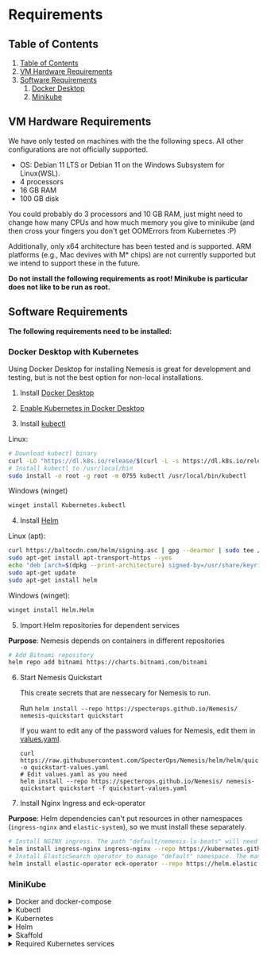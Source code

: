# Requirements

## Table of Contents

1. [Table of Contents](#table-of-contents)
1. [VM Hardware Requirements](#vm-hardware-requirements)
2. [Software Requirements](#software-requirements)
    1. [Docker Desktop](#docker-desktop-with-kubernetes)
    2. [Minikube](#minikube)

## VM Hardware Requirements
We have only tested on machines with the the following specs. All other configurations are not officially supported.

 * OS: Debian 11 LTS or Debian 11 on the Windows Subsystem for Linux(WSL).
 * 4 processors
 * 16 GB RAM
 * 100 GB disk

You could probably do 3 processors and 10 GB RAM, just might need to change how many CPUs and how much memory you give to minikube (and then cross your fingers you don't get OOMErrors from Kubernetes :P)

Additionally, only x64 architecture has been tested and is supported. ARM platforms (e.g., Mac devives with M* chips) are not currently supported but we intend to support these in the future.

**Do not install the following requirements as root! Minikube is particular does not like to be run as root.**

## Software Requirements
**The following requirements need to be installed:**

### Docker Desktop with Kubernetes

Using Docker Desktop for installing Nemesis is great for development and testing, but is not the best option for non-local installations.

1. Install [Docker Desktop](https://www.docker.com/products/docker-desktop/)

2. [Enable Kubernetes in Docker Desktop](https://docs.docker.com/desktop/kubernetes/)

3. Install [kubectl](https://kubernetes.io/docs/tasks/tools/install-kubectl-linux/)

Linux:
```bash
# Download kubectl binary
curl -LO "https://dl.k8s.io/release/$(curl -L -s https://dl.k8s.io/release/stable.txt)/bin/linux/amd64/kubectl"
# Install kubectl to /usr/local/bin
sudo install -o root -g root -m 0755 kubectl /usr/local/bin/kubectl
```

Windows (winget)
```bash
winget install Kubernetes.kubectl
```

4. Install [Helm](https://helm.sh/docs/intro/install/)

Linux (apt):
```bash
curl https://baltocdn.com/helm/signing.asc | gpg --dearmor | sudo tee /usr/share/keyrings/helm.gpg > /dev/null
sudo apt-get install apt-transport-https --yes
echo "deb [arch=$(dpkg --print-architecture) signed-by=/usr/share/keyrings/helm.gpg] https://baltocdn.com/helm/stable/debian/ all main" | sudo tee /etc/apt/sources.list.d/helm-stable-debian.list
sudo apt-get update
sudo apt-get install helm
```

Windows (winget):
```bash
winget install Helm.Helm
```

5. Import Helm repositories for dependent services

**Purpose**: Nemesis depends on containers in different repositories

```bash
# Add Bitnami repository
helm repo add bitnami https://charts.bitnami.com/bitnami
```

6. Start Nemesis Quickstart

    This create secrets that are nessecary for Nemesis to run.

    Run `helm install --repo https://specterops.github.io/Nemesis/ nemesis-quickstart quickstart`

    If you want to edit any of the password values for Nemesis, edit them in [values.yaml](../helm/quickstart/values.yaml).

    ```
    curl https://raw.githubusercontent.com/SpecterOps/Nemesis/helm/helm/quickstart/values.yaml -o quickstart-values.yaml
    # Edit values.yaml as you need
    helm install --repo https://specterops.github.io/Nemesis/ nemesis-quickstart quickstart -f quickstart-values.yaml
    ```

7. Install Nginx Ingress and eck-operator

**Purpose**: Helm dependencies can't put resources in other namespaces (`ingress-nginx` and `elastic-system`), so we must install these separately.

```bash
# Install NGINX ingress. The path "default/nemesis-ls-beats" will need to be configured if you want to install Nemesis to a namespace not "default". Optionally set the default-ssl-certificate. A default secret (default/nemesis-cert) is created in quickstart.
helm install ingress-nginx ingress-nginx --repo https://kubernetes.github.io/ingress-nginx --namespace ingress-nginx --create-namespace --set prometheus.create=true --set prometheus.port=9113 --set tcp.5044="default/nemesis-ls-beats:5044" --set controller.extraArgs.default-ssl-certificate="default/nemesis-cert"
# Install ElasticSearch operator to manage "default" namespace. The managedNamespaces field will need to be configured if you want to install Nemesis to a namespace not "default"
helm install elastic-operator eck-operator --repo https://helm.elastic.co --namespace elastic-system --create-namespace --set managedNamespaces='{default}'
```

### MiniKube

<details>
<summary>
Docker and docker-compose
</summary>

**Purpose:** Skaffold uses docker to build container images

 Install [Docker Desktop](https://www.docker.com/products/docker-desktop/) on your machine or [install docker/docker-compose with the following commands:](https://docs.docker.com/engine/install/ubuntu/#install-using-the-convenience-script):
```bash
sudo apt-get update
sudo apt-get install -y curl
sudo mkdir /etc/apt/keyrings/ 2>/dev/null
curl -fsSL https://get.docker.com -o get-docker.sh
sudo sh get-docker.sh

sudo apt-get install -y docker-compose

# Allow your user to run docker w/o being root, and then logout and back in
sudo usermod -aG docker <user>
```
**Validation:** `docker ps` should work as a non-root user.
</details>

<details>
<summary>
Kubectl
</summary>

**Purpose:** CLI tool to interact with Kubernetes.
Instructions found here: https://kubernetes.io/docs/tasks/tools/install-kubectl-linux/

**Validation:** `kubectl` should display the tool's usage. Once a Kubernetes cluster is running/configured, `kubectl get pods -A` should show some kubernetes-related pods running.
</details>

<details>
<summary>
Kubernetes
</summary>

**Purpose:** Infrastructure for running/managing containerized application.

Install Minikube or enable Kubernetes on Docker Desktop. Install Minikube (at least v1.26.1) by running [the following commands](https://minikube.sigs.k8s.io/docs/start/):
```bash
curl -LO https://storage.googleapis.com/minikube/releases/latest/minikube-linux-amd64
sudo install minikube-linux-amd64 /usr/local/bin/minikube
```

Configure the cluster with at a minimum of 3 CPUs and 10Gb of memory:
```
minikube config set memory 12288
minikube config set cpus 3
```

Then start minikube (you'll need to run this each time the system boots as minikube does not run as a service):
```
minikube start
```
**Validation:**
* `minikube status` should show that the Kubernetes services are running
* `minikube version` should show at least a version greater than v1.26.1
* Run `minikube ssh` and then run `ping -c 1.1.1.1` to test internet connectivity and `nslookup google.com` to test DNS.


**Note 1 - (Optional) Authenticating to a docker registry**

Because Minikube's docker daemon runs on a different machine, you may want to configure it to authenticate to a docker registry (for example, to avoid [docker hub API limits](https://docs.docker.com/docker-hub/download-rate-limit/)). If you've authenticated to a docker registry on the minikube host machine (e.g., [using an access token with dockerhub](https://docs.docker.com/docker-hub/access-tokens/)), you add the credential to Minikube using the following command and it will pull images using that cred:

```bash
kubectl create secret generic regcred --from-file=.dockerconfigjson=$(realpath ~/.docker/config.json) --type=kubernetes.io/dockerconfigjson
```

**Note 2 - (Optional) Minikube's docker daemon:**

Minikube creates a Linux VM that has its own docker daemon inside of it. To configure your host OS's docker CLI to use minikube's docker daemon, [see the instructions here](https://skaffold.dev/docs/environment/local-cluster/#minikube-has-a-separate-docker-daemon).


</details>

<details>
<summary>
Helm
 </summary>

**Purpose:** Like a package manager, but for Kubernetes stuff.

[Link to Helm's installation instructions.](https://helm.sh/docs/intro/install/#from-apt-debianubuntu)

```bash
curl https://baltocdn.com/helm/signing.asc | gpg --dearmor | sudo tee /usr/share/keyrings/helm.gpg > /dev/null
echo "deb [arch=$(dpkg --print-architecture) signed-by=/usr/share/keyrings/helm.gpg] https://baltocdn.com/helm/stable/debian/ all main" | sudo tee /etc/apt/sources.list.d/helm-stable-debian.list
sudo apt-get update
sudo apt-get install -y helm
```
**Validation:** `helm list` should work and not list any installed packages.
</details>

<details>
<summary>
Skaffold
</summary>

**Purpose:** Development tool used to auto deploy containers to a Kubernetes cluster anytime the code changes.

[Install Skaffold v2.7.1 with this command](https://github.com/GoogleContainerTools/skaffold/releases/tag/v2.7.1):
```
# For Linux x86_64 (amd64)
curl -Lo skaffold https://storage.googleapis.com/skaffold/releases/v2.7.1/skaffold-linux-amd64 && chmod +x skaffold && sudo mv skaffold /usr/local/bin
```
Optional settings:
* Disable anonymous metrics collection:
```
skaffold config set --global collect-metrics false
```
* Disable the update check on each run (especially needed in offline installs) by setting the `SKAFFOLD_UPDATE_CHECK` to `false` before running skaffold. For example, you can add the following to your `~/.bashrc` file to disable the update check anytime your user account runs skaffold:
```
export SKAFFOLD_UPDATE_CHECK=false
```

**Validation:** Running `skaffold` should print skaffold's help.
</details>


<details>
<summary>
Required Kubernetes services
</summary>

You will need to install two services in k8s before getting started. Helm makes this process very simple. If you already have an ElasticSearch cluster or an NGinx Ingress set up in the desired namespace, then you can configure them yourself. You can set them up from scratch with the process below:

```bash
# Add Elastic repository
helm repo add elastic https://helm.elastic.co
# Add Bitnami repository
helm repo add bitnami https://charts.bitnami.com/bitnami
# Add NGINX repository
helm repo add nginx https://kubernetes.github.io/ingress-nginx
# Install NGINX ingress
helm install ingress-nginx ingress-nginx --repo https://kubernetes.github.io/ingress-nginx --namespace ingress-nginx --create-namespace --set prometheus.create=true --set prometheus.port=9113 --set tcp.5044="default/nemesis-ls-beats:5044"
# Install ElasticSearch operator to manage "default" namespace. The managedNamespaces field will need to be configured if you desire to install Nemesis in a different namespace
helm install elastic-operator elastic/eck-operator --namespace elastic-system --create-namespace --set managedNamespaces='{default}'
```
</details>

